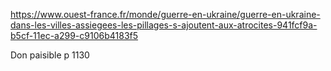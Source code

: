 https://www.ouest-france.fr/monde/guerre-en-ukraine/guerre-en-ukraine-dans-les-villes-assiegees-les-pillages-s-ajoutent-aux-atrocites-941fcf9a-b5cf-11ec-a299-c9106b4183f5

Don paisible  p 1130